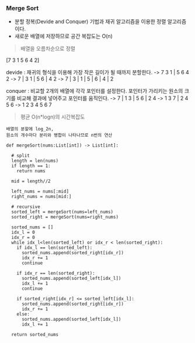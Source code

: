 ### Merge Sort

- 분할 정복(Devide and Conquer) 기법과 재귀 알고리즘을 이용한 정렬 알고리즘이다.
- 새로운 배열에 저장하므로 공간 복잡도는 O(n)

> 배열을 오름차순으로 정렬

[7 3 1 5 6 4 2]

devide
: 재귀의 형식을 이용해 가장 작은 길이가 될 때까지 분할한다.
-> 7 3 1 | 5 6 4 2
-> 7 | 3 1 | 5 6 | 4 2
-> 7 | 3 | 1 | 5 | 6 | 4 | 2

conquer
: 비교할 2개의 배열에 각각 포인터를 설정한다. 포인터가 가리키는 원소의 크기를 비교해 결과에 넣어주고 포인터를 움직인다.
-> 7 | 1 3 | 5 6 | 2 4
-> 1 3 7 | 2 4 5 6
-> 1 2 3 4 5 6 7

> 평균 O(n\*logn)의 시간복잡도

    배열의 분할에 log_2n,
    원소의 개수마다 분리와 병합이 나타나므로 n번의 연산

```
def mergeSort(nums:List[int]) -> List[int]:

  # split
  length = len(nums)
  if length == 1:
    return nums

  mid = length//2

  left_nums = nums[:mid]
  right_nums = nums[mid:]

  # recursive
  sorted_left = mergeSort(nums=left_nums)
  sorted_right = mergeSort(nums=right_nums)

  sorted_nums = []
  idx_l = 0
  idx_r = 0
  while idx_l<len(sorted_left) or idx_r < len(sorted_right):
    if idx_l == len(sorted_left):
      sorted_nums.append(sorted_right[idx_r])
      idx_r += 1
      continue

    if idx_r == len(sorted_right):
      sorted_nums.append(sorted_left[idx_l])
      idx_l += 1
      continue

    if sorted_right[idx_r] <= sorted_left[idx_l]:
      sorted_nums.append(sorted_right[idx_r])
      idx_r += 1
    else:
      sorted_nums.append(sorted_left[idx_l])
      idx_l += 1

  return sorted_nums

```
